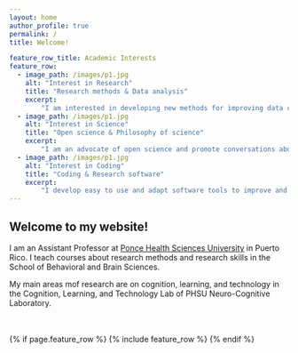 ```yaml
---
layout: home
author_profile: true
permalink: /
title: Welcome!

feature_row_title: Academic Interests
feature_row:
  - image_path: /images/p1.jpg
    alt: "Interest in Research"
    title: "Research methods & Data analysis"
    excerpt:
        "I am interested in developing new methods for improving data collection and analysis."
  - image_path: /images/p1.jpg
    alt: "Interest in Science"
    title: "Open science & Philosophy of science"
    excerpt:
        "I am an advocate of open science and promote conversations about how to improve the way we do science."
  - image_path: /images/p1.jpg
    alt: "Interest in Coding"
    title: "Coding & Research software"
    excerpt:
        "I develop easy to use and adapt software tools to improve and simplify research on cognition and learning."
---
```


## Welcome to my website!

I am an Assistant Professor at [Ponce Health Sciences University](https://www.psm.edu/) in Puerto Rico. I teach courses about research methods and research skills in the School of Behavioral and Brain Sciences.

My main areas mof research are on cognition, learning, and technology in the Cognition, Learning, and Technology Lab of PHSU Neuro-Cognitive Laboratory. 


<!-- Delete next line if you prefer not to have a feature row. -->
<br />
<br />
{% if page.feature_row %}
  {% include feature_row %}
{% endif %}
<!-- Delete previous lines if you prefer not to have a feature row. -->
